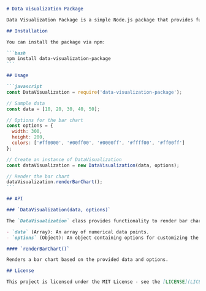 ````markdown
# Data Visualization Package

Data Visualization Package is a simple Node.js package that provides functionality to create basic bar charts using HTML and CSS.

## Installation

You can install the package via npm:

```bash
npm install data-visualization-package
```

## Usage

```javascript
const DataVisualization = require('data-visualization-package');

// Sample data
const data = [10, 20, 30, 40, 50];

// Options for the bar chart
const options = {
  width: 300,
  height: 200,
  colors: ['#ff0000', '#00ff00', '#0000ff', '#ffff00', '#ff00ff']
};

// Create an instance of DataVisualization
const dataVisualization = new DataVisualization(data, options);

// Render the bar chart
dataVisualization.renderBarChart();
```

## API

### `DataVisualization(data, options)`

The `DataVisualization` class provides functionality to render bar charts.

- `data` (Array): An array of numerical data points.
- `options` (Object): An object containing options for customizing the appearance of the bar chart.

#### `renderBarChart()`

Renders a bar chart based on the provided data and options.

## License

This project is licensed under the MIT License - see the [LICENSE](LICENSE) file for details.
